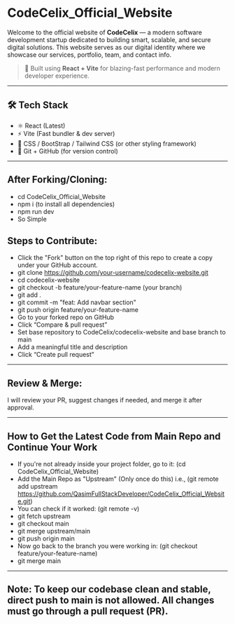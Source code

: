 # CodeCelix_Official_Website

Welcome to the official website of **CodeCelix** — a modern software development startup dedicated to building smart, scalable, and secure digital solutions. This website serves as our digital identity where we showcase our services, portfolio, team, and contact info.

> 🚀 Built using **React + Vite** for blazing-fast performance and modern developer experience.

---

## 🛠️ Tech Stack

- ⚛️ React (Latest)
- ⚡ Vite (Fast bundler & dev server)
- 🎨 CSS / BootStrap / Tailwind CSS (or other styling framework)
- 🔗 Git + GitHub (for version control)

---

## After Forking/Cloning:
- cd CodeCelix_Official_Website
- npm i (to install all dependencies)
- npm run dev
- So Simple

## Steps to Contribute:
- Click the "Fork" button on the top right of this repo to create a copy under your GitHub account.
- git clone https://github.com/your-username/codecelix-website.git
- cd codecelix-website
- git checkout -b feature/your-feature-name (your branch)
- git add .
- git commit -m "feat: Add navbar section"
- git push origin feature/your-feature-name
- Go to your forked repo on GitHub
- Click “Compare & pull request”
- Set base repository to CodeCelix/codecelix-website and base branch to main
- Add a meaningful title and description
- Click “Create pull request”

---

## Review & Merge:
I will review your PR, suggest changes if needed, and merge it after approval.

---

## How to Get the Latest Code from Main Repo and Continue Your Work
- If you're not already inside your project folder, go to it: (cd CodeCelix_Official_Website)
- Add the Main Repo as "Upstream" (Only once do this) i.e., (git remote add upstream https://github.com/QasimFullStackDeveloper/CodeCelix_Official_Website.git)
- You can check if it worked: (git remote -v)
- git fetch upstream
- git checkout main
- git merge upstream/main
- git push origin main
- Now go back to the branch you were working in: (git checkout feature/your-feature-name)
- git merge main

---

## Note: To keep our codebase clean and stable, direct push to main is not allowed. All changes must go through a pull request (PR).
